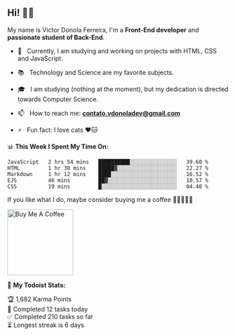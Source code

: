 <h2 align="left">Hi! 👋🏻</h2>  

<p align="left">
	My name is Victor Donola Ferreira, I'm a <strong>Front-End developer</strong> and <strong>passionate student of Back-End</strong>.
</p>

- 🔭 &nbsp; Currently, I am studying and working on projects with HTML, CSS and JavaScript.

- :books: &nbsp; Technology and Science are my favorite subjects.

- 🎓 &nbsp; I am studying (nothing at the moment), but my dedication is directed towards Computer Science.

- 📫 &nbsp; How to reach me: **contato.vdonoladev@gmail.com**

- ⚡️ &nbsp; Fun fact: I love cats ❤️🐱

📊 **This Week I Spent My Time On:**
<!--START_SECTION:waka-->
```text
JavaScript   2 hrs 54 mins   ██████████░░░░░░░░░░░░░░░   39.60 % 
HTML         1 hr 38 mins    █████▓░░░░░░░░░░░░░░░░░░░   22.27 % 
Markdown     1 hr 12 mins    ████░░░░░░░░░░░░░░░░░░░░░   16.52 % 
EJS          46 mins         ██▓░░░░░░░░░░░░░░░░░░░░░░   10.57 % 
CSS          19 mins         █░░░░░░░░░░░░░░░░░░░░░░░░   04.48 % 
```
<!--END_SECTION:waka-->

If you like what I do, maybe consider buying me a coffee 🥺👉🏻👈🏻

<a href="https://www.buymeacoffee.com/xuxuti" target="_blank"><img src="https://cdn.buymeacoffee.com/buttons/v2/default-red.png" alt="Buy Me A Coffee" width="150" ></a>

🚧 **My Todoist Stats:**
<!-- TODO-IST:START -->
🏆  1,682 Karma Points           
🌸  Completed 12 tasks today           
✅  Completed 210 tasks so far           
⏳  Longest streak is 6 days
<!-- TODO-IST:END -->
